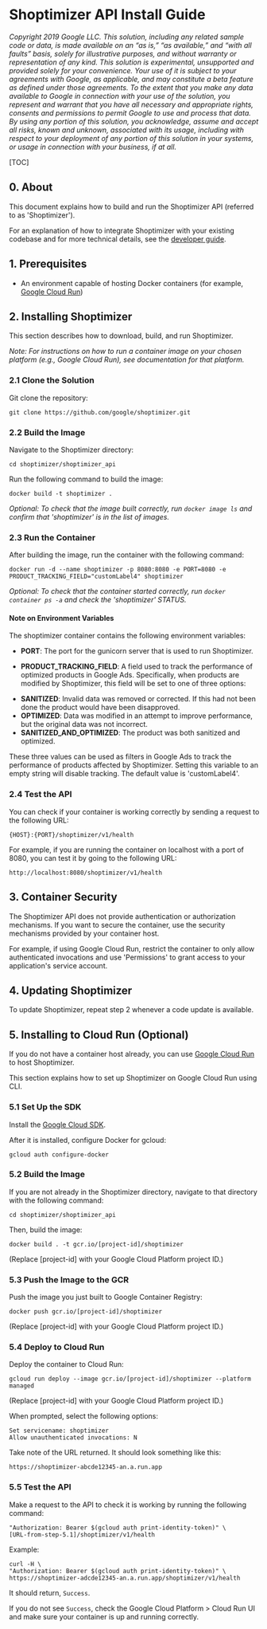# Shoptimizer API Install Guide

_Copyright 2019 Google LLC. This solution, including any related sample code or
data, is made available on an “as is,” “as available,” and “with all faults”
basis, solely for illustrative purposes, and without warranty or representation
of any kind. This solution is experimental, unsupported and provided solely for
your convenience. Your use of it is subject to your agreements with Google, as
applicable, and may constitute a beta feature as defined under those agreements.
To the extent that you make any data available to Google in connection with your
use of the solution, you represent and warrant that you have all necessary and
appropriate rights, consents and permissions to permit Google to use and process
that data. By using any portion of this solution, you acknowledge, assume and
accept all risks, known and unknown, associated with its usage, including with
respect to your deployment of any portion of this solution in your systems, or
usage in connection with your business, if at all._

[TOC]

## 0. About

This document explains how to build and run the Shoptimizer API (referred to as 'Shoptimizer').

For an explanation of how to integrate Shoptimizer with your existing codebase and for more technical details, see the [developer guide](./developer-guide.md).

## 1. Prerequisites

* An environment capable of hosting Docker containers (for example, [Google Cloud Run](https://cloud.google.com/run))


## 2. Installing Shoptimizer

This section describes how to download, build, and run Shoptimizer.

_Note: For  instructions on how to run a container image on your chosen platform (e.g., Google Cloud Run), see documentation for that platform._

### 2.1 Clone the Solution

Git clone the repository:

`git clone https://github.com/google/shoptimizer.git`


### 2.2 Build the Image

Navigate to the Shoptimizer directory:

`cd shoptimizer/shoptimizer_api`

Run the following command to build the image:

`docker build -t shoptimizer .`

_Optional: To check that the image built correctly, run `docker image ls` and confirm that 'shoptimizer' is in the list of images._

### 2.3 Run the Container

After building the image, run the container with the following command:

`docker run -d --name shoptimizer -p 8080:8080 -e PORT=8080 -e PRODUCT_TRACKING_FIELD="customLabel4" shoptimizer`

_Optional: To check that the container started correctly, run `docker container ps -a` and check the 'shoptimizer' STATUS._

#### Note on Environment Variables

The shoptimizer container contains the following environment variables:

* __PORT__:
The port for the gunicorn server that is used to run Shoptimizer.

* __PRODUCT_TRACKING_FIELD__:
A field used to track the performance of optimized products in Google Ads. Specifically, when products are modified by Shoptimizer, this field will be set to one of three options:

 - __SANITIZED__:
Invalid data was removed or corrected. If this had not been done the product would have been disapproved.
 - __OPTIMIZED__:
 Data was modified in an attempt to improve performance, but the original data was not incorrect.
 - __SANITIZED_AND_OPTIMIZED__:
The product was both sanitized and optimized.

 These three values can be used as filters in Google Ads to track the performance of products affected by Shoptimizer. Setting this variable to an empty string will disable tracking. The default value is 'customLabel4'.


### 2.4 Test the API
You can check if your container is working correctly by sending a request to the following URL:

`{HOST}:{PORT}/shoptimizer/v1/health`

For example, if you are running the container on localhost with a port of 8080, you can test it by going to the following URL:

`http://localhost:8080/shoptimizer/v1/health`

## 3. Container Security
The Shoptimizer API does not provide authentication or authorization mechanisms. If you want to secure the container, use the security mechanisms provided by your container host.

For example, if using Google Cloud Run, restrict the container to only allow authenticated invocations and use 'Permissions' to grant access to your application's service account.

## 4. Updating Shoptimizer
To update Shoptimizer, repeat step 2 whenever a code update is available.

## 5. Installing to Cloud Run (Optional)

If you do not have a container host already, you can use [Google Cloud Run](https://cloud.google.com/run) to host Shoptimizer.

This section explains how to set up Shoptimizer on Google Cloud Run using CLI.

### 5.1 Set Up the SDK

Install the [Google Cloud SDK](https://cloud.google.com/sdk/install).

After it is installed, configure Docker for gcloud:

`gcloud auth configure-docker`

### 5.2 Build the Image

If you are not already in the Shoptimizer directory, navigate to that directory with the following command:

`cd shoptimizer/shoptimizer_api`

Then, build the image:

`docker build . -t gcr.io/[project-id]/shoptimizer`

(Replace [project-id] with your Google Cloud Platform project ID.)

### 5.3 Push the Image to the GCR

Push the image you just built to Google Container Registry:

`docker push gcr.io/[project-id]/shoptimizer`

(Replace [project-id] with your Google Cloud Platform project ID.)

### 5.4 Deploy to Cloud Run

Deploy the container to Cloud Run:

`gcloud run deploy --image gcr.io/[project-id]/shoptimizer --platform managed`

(Replace [project-id] with your Google Cloud Platform project ID.)

When prompted, select the following options:

    Set servicename: shoptimizer
    Allow unauthenticated invocations: N

Take note of the URL returned. It should look something like this:

`https://shoptimizer-abcde12345-an.a.run.app`

### 5.5 Test the API

Make a request to the API to check it is working by running the following command:

    "Authorization: Bearer $(gcloud auth print-identity-token)" \
    [URL-from-step-5.1]/shoptimizer/v1/health

Example:

    curl -H \
    "Authorization: Bearer $(gcloud auth print-identity-token)" \
    https://shoptimizer-adcde12345-an.a.run.app/shoptimizer/v1/health


It should return, ``Success``.

If you do not see `Success`, check the Google Cloud Platform > Cloud Run UI and make sure your container is up and running correctly.
